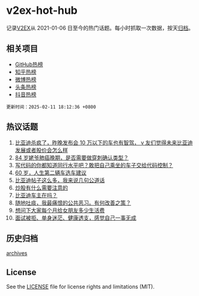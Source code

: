 # v2ex-hot-hub

 记录[V2EX](https://www.v2ex.com/)从 2021-01-06 日至今的热门话题。每小时抓取一次数据，按天[归档](archives)。
 
 ## 相关项目

- [GitHub热榜](https://github.com/lonnyzhang423/github-hot-hub)
- [知乎热榜](https://github.com/lonnyzhang423/zhihu-hot-hub)
- [微博热榜](https://github.com/lonnyzhang423/weibo-hot-hub)
- [头条热榜](https://github.com/lonnyzhang423/toutiao-hot-hub)
- [抖音热榜](https://github.com/lonnyzhang423/douyin-hot-hub)


 `更新时间：2025-02-11 18:12:36 +0800`

## 热议话题

1. [比亚迪杀疯了，昨晚发布会 10 万以下的车也有智驾， v 友们觉得未来比亚迪发展或者股价会怎么样](https://www.v2ex.com/t/1110498)
1. [84 岁姥爷肺癌晚期，是否需要做穿刺确认类型？](https://www.v2ex.com/t/1110493)
1. [写代码的你都知道同行水平吧？敢把自己乘坐的车子交给代码控制？](https://www.v2ex.com/t/1110518)
1. [60 岁，人生第二辆车选车建议](https://www.v2ex.com/t/1110494)
1. [比亚迪帖子这么多，我来说几句公道话](https://www.v2ex.com/t/1110627)
1. [炒股有什么需要注意的](https://www.v2ex.com/t/1110500)
1. [比亚迪车主在吗？](https://www.v2ex.com/t/1110503)
1. [随地吐痰，我最痛恨的公共恶习。有何改善之策？](https://www.v2ex.com/t/1110423)
1. [想问下大家每个月给女朋友多少生活费](https://www.v2ex.com/t/1110706)
1. [面试被拒、单身迷茫、健康透支，感觉自己一事无成](https://www.v2ex.com/t/1110479)

## 历史归档

[archives](archives)

## License

See the [LICENSE](LICENSE) file for license rights and limitations (MIT).
